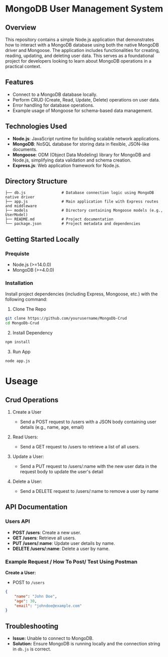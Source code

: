 # MongoDB User Management System

## Overview

This repository contains a simple Node.js application that demonstrates how to interact with a MongoDB database using both the native MongoDB driver and Mongoose. The application includes functionalities for creating, reading, updating, and deleting user data. This serves as a foundational project for developers looking to learn about MongoDB operations in a practical context.

## Features

- Connect to a MongoDB database locally.
- Perform CRUD (Create, Read, Update, Delete) operations on user data.
- Error handling for database operations.
- Example usage of Mongoose for schema-based data management.

## Technologies Used

- **Node.js**: JavaScript runtime for building scalable network applications.
- **MongoDB**: NoSQL database for storing data in flexible, JSON-like documents.
- **Mongoose**: ODM (Object Data Modeling) library for MongoDB and Node.js, simplifying data validation and schema creation.
- **Express.js**: Web application framework for Node.js.

## Directory Structure

```plaintext
├── db.js                # Database connection logic using MongoDB native driver
├── app.js               # Main application file with Express routes and middleware
├── models               # Directory containing Mongoose models (e.g., UserModel)
├── README.md            # Project documentation
└── package.json         # Project metadata and dependencies

```

## Getting Started Locally

  
### Prequiste
- Node.js (>=14.0.0)
- MongoDB (>=4.0.0)
  

### Installation
Install project dependencies (including Express, Mongoose, etc.) with the following command:


1. Clone The Repo
```bash
git clone https://github.com/yourusername/MongoDb-Crud
cd MongoDb-Crud
```
2. Install Dependency
``` bash
npm install
```
3. Run App
``` bash
node app.js
```

# Useage

## Crud Operations
1. Create a User
   - Send a POST request to /users with a JSON body containing user details (e.g., name, age, email)

2. Read Users:
   - Send a GET request to /users to retrieve a list of all users.
  
3. Update a User:
   - Send a PUT request to /users/:name with the new user data in the request body to update the user's detail
4. Delete a User:
   - Send a DELETE request to /users/:name to remove a user by name



## API Documentation
### Users API
- **POST /users**: Create a new user.
- **GET /users**: Retrieve all users.
- **PUT /users/:name**: Update user details by name.
- **DELETE /users/:name**: Delete a user by name.


### Example Request / How To Post/ Test Using Postman
**Create a User:**
- POST to `/users`
```json
{
    "name": "John Doe",
    "age": 30,
    "email": "johndoe@example.com"
}
```
## Troubleshooting
- **Issue:** Unable to connect to MongoDB.
- **Solution:** Ensure MongoDB is running locally and the connection string in `db.js` is correct.
